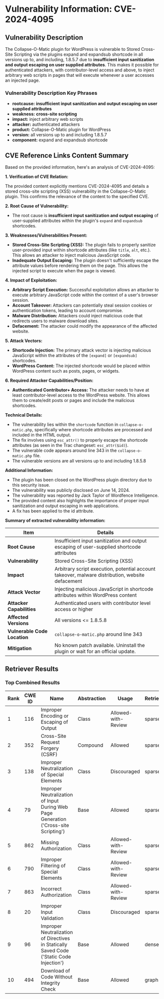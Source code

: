 # Vulnerability Information: CVE-2024-4095

## Vulnerability Description
The Collapse-O-Matic plugin for WordPress is vulnerable to Stored Cross-Site Scripting via the plugins expand and expandsub shortcode in all versions up to, and including, 1.8.5.7 due to **insufficient input sanitization and output escaping on user supplied attributes**. This makes it possible for authenticated attackers, with contributor-level access and above, to inject arbitrary web scripts in pages that will execute whenever a user accesses an injected page.

### Vulnerability Description Key Phrases
- **rootcause:** **insufficient input sanitization and output escaping on user supplied attributes**
- **weakness:** **cross-site scripting**
- **impact:** inject arbitrary web scripts
- **attacker:** authenticated attackers
- **product:** Collapse-O-Matic plugin for WordPress
- **version:** all versions up to and including 1.8.5.7
- **component:** expand and expandsub shortcode

## CVE Reference Links Content Summary
Based on the provided information, here's an analysis of CVE-2024-4095:

**1. Verification of CVE Relation:**

The provided content explicitly mentions CVE-2024-4095 and details a stored cross-site scripting (XSS) vulnerability in the Collapse-O-Matic plugin. This confirms the relevance of the content to the specified CVE.

**2. Root Cause of Vulnerability:**

- The root cause is **insufficient input sanitization and output escaping** of user-supplied attributes within the plugin's `expand` and `expandsub` shortcodes.

**3. Weaknesses/Vulnerabilities Present:**

- **Stored Cross-Site Scripting (XSS):** The plugin fails to properly sanitize user-provided input within shortcode attributes (like `title`, `alt`, etc.). This allows an attacker to inject malicious JavaScript code.
-  **Inadequate Output Escaping:** The plugin doesn't sufficiently escape the attribute values before rendering them on the page. This allows the injected script to execute when the page is viewed.

**4. Impact of Exploitation:**

- **Arbitrary Script Execution:** Successful exploitation allows an attacker to execute arbitrary JavaScript code within the context of a user's browser session.
- **Account Takeover:** Attackers can potentially steal session cookies or authentication tokens, leading to account compromise.
- **Malware Distribution:** Attackers could inject malicious code that redirects users to malware download sites.
- **Defacement:** The attacker could modify the appearance of the affected website.

**5. Attack Vectors:**

- **Shortcode Injection:** The primary attack vector is injecting malicious JavaScript within the attributes of the `[expand]` or `[expandsub]` shortcodes.
- **WordPress Content:** The injected shortcode would be placed within WordPress content such as posts, pages, or widgets.

**6. Required Attacker Capabilities/Position:**

- **Authenticated Contributor+ Access:** The attacker needs to have at least contributor-level access to the WordPress website. This allows them to create/edit posts or pages and include the malicious shortcodes.

**Technical Details:**

- The vulnerability lies within the `shortcode` function in `collapse-o-matic.php`, specifically where shortcode attributes are processed and included in the HTML output.
- The fix involves using `esc_attr()` to properly escape the shortcode attributes (as seen in the Trac changeset: `esc_attr($id)`).
- The vulnerable code appears around line 343 in the `collapse-o-matic.php` file.
- The vulnerable versions are all versions up to and including 1.8.5.8

**Additional Information:**

- The plugin has been closed on the WordPress plugin directory due to this security issue.
- The vulnerability was publicly disclosed on June 14, 2024.
- The vulnerability was reported by Jack Taylor of Wordfence Intelligence.
- The provided content also highlights the importance of proper input sanitization and output escaping in web applications.
- A fix has been applied to the id attribute.

**Summary of extracted vulnerability information:**

| Item                         | Details                                                                                                                                                                        |
|------------------------------|---------------------------------------------------------------------------------------------------------------------------------------------------------------------------------|
| **Root Cause**               | Insufficient input sanitization and output escaping of user-supplied shortcode attributes                                                                                     |
| **Vulnerability**            | Stored Cross-Site Scripting (XSS)                                                                                                                                              |
| **Impact**                   | Arbitrary script execution, potential account takeover, malware distribution, website defacement                                                                               |
| **Attack Vector**             | Injecting malicious JavaScript in shortcode attributes within WordPress content                                                                                              |
| **Attacker Capabilities**     | Authenticated users with contributor level access or higher                                                                                                                        |
| **Affected Versions**         | All versions <= 1.8.5.8                                                                                                                                                         |
| **Vulnerable Code Location** | `collapse-o-matic.php` around line 343                                                                                                                                    |
| **Mitigation**                | No known patch available. Uninstall the plugin or wait for an official update.                                                                                                                              |

## Retriever Results

### Top Combined Results

| Rank | CWE ID | Name | Abstraction | Usage  | Retrievers | Individual Scores |
|------|--------|------|-------------|-------|------------|-------------------|
| 1 | 116 | Improper Encoding or Escaping of Output | Class | Allowed-with-Review | sparse | 0.568 |
| 2 | 352 | Cross-Site Request Forgery (CSRF) | Compound | Allowed | sparse | 0.543 |
| 3 | 138 | Improper Neutralization of Special Elements | Class | Discouraged | sparse | 0.499 |
| 4 | 79 | Improper Neutralization of Input During Web Page Generation ('Cross-site Scripting') | Base | Allowed | sparse | 0.486 |
| 5 | 862 | Missing Authorization | Class | Allowed-with-Review | sparse | 0.428 |
| 6 | 790 | Improper Filtering of Special Elements | Class | Allowed-with-Review | sparse | 0.422 |
| 7 | 863 | Incorrect Authorization | Class | Allowed-with-Review | sparse | 0.410 |
| 8 | 20 | Improper Input Validation | Class | Discouraged | sparse | 0.406 |
| 9 | 96 | Improper Neutralization of Directives in Statically Saved Code ('Static Code Injection') | Base | Allowed | dense | 0.540 |
| 10 | 494 | Download of Code Without Integrity Check | Base | Allowed | graph | 0.002 |

